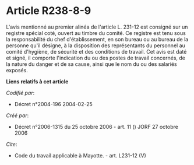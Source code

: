 # Article R238-8-9

L'avis mentionné au premier alinéa de l'article L. 231-12 est consigné sur un registre spécial coté, ouvert au timbre du
comité. Ce registre est tenu sous la responsabilité du chef d'établissement, en son bureau ou au bureau de la personne qu'il
désigne, à la disposition des représentants du personnel au comité d'hygiène, de sécurité et des conditions de travail. Cet
avis est daté et signé, il comporte l'indication du ou des postes de travail concernés, de la nature du danger et de sa
cause, ainsi que le nom du ou des salariés exposés.

**Liens relatifs à cet article**

_Codifié par_:

  - Décret n°2004-196 2004-02-25

_Créé par_:

  - Décret n°2006-1315 du 25 octobre 2006 - art. 11 () JORF 27 octobre 2006

_Cite_:

  - Code du travail applicable à Mayotte. - art. L231-12 (V)
